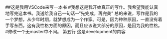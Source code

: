 ##这是我用VSCode来写一本书
#我想这是我开始真正的写作。我希望我能认真地写完这本书。我送给我自己一句话--“先完成，再完美”
总的来说，写作是我的一个梦想，从少年时期，就梦想成为一个作家。可是，因为种种原因，一直没有着手写东西。这有我性格方面的原因，而且应该说大部分的原因，是因为我的性格。
#修改一个无master中不同。
第五行
这是development的内容